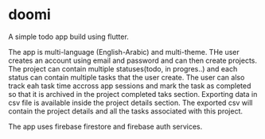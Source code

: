 # doomi

A simple todo app build using flutter.

The app is multi-language (English-Arabic) and multi-theme. THe user creates an account using email and password
and can then create projects. The project can contain multiple statuses(todo, in progres..) and each status can contain 
multiple tasks that the user create. The user can also track eah task time accross app sessions and mark the task as completed
so that it is archived in the project completed taks section. Exporting data in csv file is available inside the project details section.
The exported csv will contain the project details and all the tasks associated with this project.

The app uses firebase firestore and firebase auth services.
